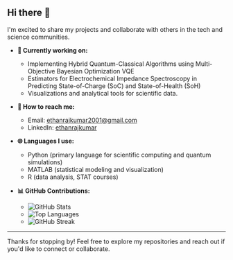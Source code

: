 ## Hi there 👋

I'm excited to share my projects and collaborate with others in the tech and science communities. 

- **🔧 Currently working on:**
  - Implementing Hybrid Quantum-Classical Algorithms using Multi-Objective Bayesian Optimization VQE 
  - Estimators for Electrochemical Impedance Spectroscopy in Predicting State-of-Charge (SoC) and State-of-Health (SoH)
  - Visualizations and analytical tools for scientific data.

- **📧 How to reach me:**
  - Email: ethanrajkumar2001@gmail.com
  - LinkedIn: [ethanrajkumar](https://www.linkedin.com/in/ethanrajkumar/)
 
- **🌐 Languages I use:**
  - Python (primary language for scientific computing and quantum simulations)
  - MATLAB (statistical modeling and visualization)
  - R (data analysis, STAT courses)

- **📊 GitHub Contributions:**
  - ![GitHub Stats](https://github-readme-stats.vercel.app/api?username=ethraj2001&show_icons=true&theme=radical)
  - ![Top Languages](https://github-readme-stats.vercel.app/api/top-langs/?username=ethraj2001&layout=compact&theme=radical)
  - ![GitHub Streak](https://github-readme-streak-stats.herokuapp.com?user=ethraj2001)

---

Thanks for stopping by! Feel free to explore my repositories and reach out if you'd like to connect or collaborate.
